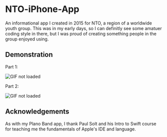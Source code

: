 # NTO-iPhone-App
An informational app I created in 2015 for NTO, a region of a worldwide youth group. This was in my early days, so I can definitly see some amatuer coding style in there, but I was proud of creating something people in the group enjoyed using.

## Demonstration
Part 1:

![GIF not loaded](https://github.com/Oblivion00/NTO-iPhone-App/blob/master/NTO1.gif)



Part 2:

![GIF not loaded](https://github.com/Oblivion00/NTO-iPhone-App/blob/master/NTO2.gif)

## Acknowledgements
As with my Plano Band app, I thank Paul Solt and his Intro to Swift course for teaching me the fundamentals of Apple's IDE and language.
